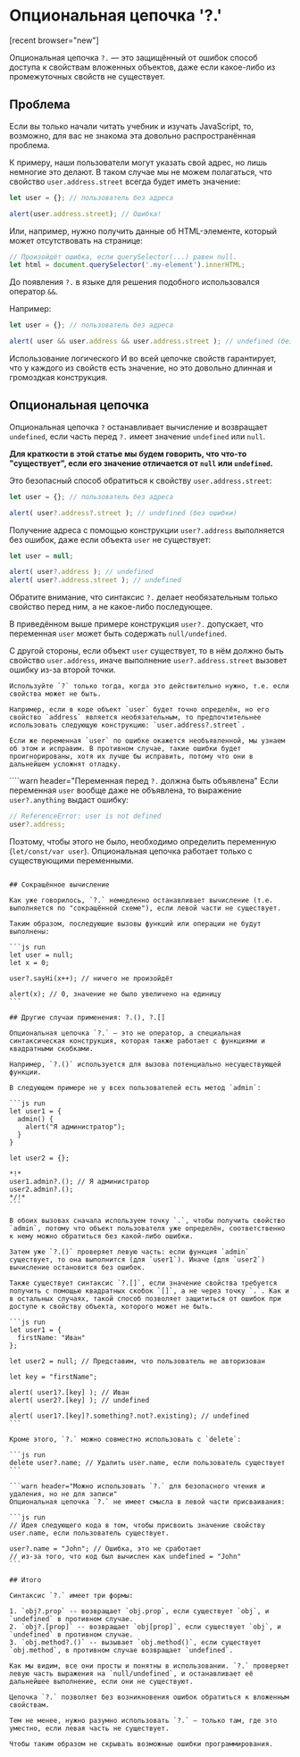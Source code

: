 
# Опциональная цепочка '?.'

[recent browser="new"]

Опциональная цепочка `?.` — это защищённый от ошибок способ доступа к свойствам вложенных объектов, даже если какое-либо из промежуточных свойств не существует.

## Проблема

Если вы только начали читать учебник и изучать JavaScript, то, возможно, для вас не знакома эта довольно распространённая проблема.

К примеру, наши пользователи могут указать свой адрес, но лишь немногие это делают. В таком случае мы не можем полагаться, что свойство `user.address.street` всегда будет иметь значение:

```js run
let user = {}; // пользователь без адреса

alert(user.address.street); // Ошибка!
```

Или, например, нужно получить данные об HTML-элементе, который может отсутствовать на странице:

```js run
// Произойдёт ошибка, если querySelector(...) равен null.
let html = document.querySelector('.my-element').innerHTML;
```

До появления `?.` в языке для решения подобного использовался оператор `&&`.

Например:

```js run
let user = {}; // пользователь без адреса

alert( user && user.address && user.address.street ); // undefined (без ошибки)
```

Использование логического И во всей цепочке свойств гарантирует, что у каждого из свойств есть значение, но это довольно длинная и громоздкая конструкция.

## Опциональная цепочка

Опциональная цепочка `?` останавливает вычисление и возвращает `undefined`, если часть перед `?.` имеет значение `undefined` или `null`.

**Для краткости в этой статье мы будем говорить, что что-то "существует", если его значение отличается от `null` или `undefined`.**

Это безопасный способ обратиться к свойству `user.address.street`:

```js run
let user = {}; // пользователь без адреса

alert( user?.address?.street ); // undefined (без ошибки)
```

Получение адреса с помощью конструкции `user?.address` выполняется без ошибок, даже если объекта `user` не существует:

```js run
let user = null;

alert( user?.address ); // undefined
alert( user?.address.street ); // undefined
```

Обратите внимание, что синтаксис `?.` делает необязательным только свойство перед ним, а не какое-либо последующее.

В приведённом выше примере конструкция `user?.` допускает, что переменная `user` может быть содержать `null/undefined`.

С другой стороны, если объект `user` существует, то в нём должно быть свойство `user.address`, иначе выполнение `user?.address.street` вызовет ошибку из-за второй точки.

```warn header="Не злоупотребляйте опциональной цепочкой"
Используйте `?` только тогда, когда это действительно нужно, т.е. если свойства может не быть.

Например, если в коде объект `user` будет точно определён, но его свойство `address` является необязательным, то предпочтительнее использовать следующую конструкцию: `user.address?.street`.

Если же переменная `user` по ошибке окажется необъявленной, мы узнаем об этом и исправим. В противном случае, такие ошибки будет проигнорированы, хотя их лучше бы исправить, потому что они в дальнейшем усложнят отладку.
```

````warn header="Переменная перед `?.` должна быть объявлена"
Если переменная `user` вообще даже не объявлена, то выражение `user?.anything` выдаст ошибку:

```js run
// ReferenceError: user is not defined
user?.address;
```
Поэтому, чтобы этого не было, необходимо определить переменную (`let/const/var user`). Опциональная цепочка работает только с существующими переменными.
````

## Сокращённое вычисление

Как уже говорилось, `?.` немедленно останавливает вычисление (т.е. выполняется по "сокращённой схеме"), если левой части не существует.

Таким образом, последующие вызовы функций или операции не будут выполнены: 

```js run
let user = null;
let x = 0;

user?.sayHi(x++); // ничего не произойдёт

alert(x); // 0, значение не было увеличено на единицу
```

## Другие случаи применения: ?.(), ?.[]

Опциональная цепочка `?.` — это не оператор, а специальная синтаксическая конструкция, которая также работает с функциями и квадратными скобками.

Например, `?.()` используется для вызова потенциально несуществующей функции.

В следующем примере не у всех пользователей есть метод `admin`:

```js run
let user1 = {
  admin() {
    alert("Я администратор");
  }
}

let user2 = {};

*!*
user1.admin?.(); // Я администратор
user2.admin?.();
*/!*
```

В обоих вызовах сначала используем точку `.`, чтобы получить свойство `admin`, потому что объект пользователя уже определён, соответственно к нему можно обратиться без какой-либо ошибки.

Затем уже `?.()` проверяет левую часть: если функция `admin` существует, то она выполнится (для `user1`). Иначе (для `user2`) вычисление остановится без ошибок.

Также существует синтаксис `?.[]`, если значение свойства требуется получить с помощью квадратных скобок `[]`, а не через точку `.`. Как и в остальных случаях, такой способ позволяет защититься от ошибок при доступе к свойству объекта, которого может не быть.

```js run
let user1 = {
  firstName: "Иван"
};

let user2 = null; // Представим, что пользователь не авторизован

let key = "firstName";

alert( user1?.[key] ); // Иван
alert( user2?.[key] ); // undefined

alert( user1?.[key]?.something?.not?.existing); // undefined
```

Кроме этого, `?.` можно совместно использовать с `delete`:

```js run
delete user?.name; // Удалить user.name, если пользователь существует
```

```warn header="Можно использовать `?.` для безопасного чтения и удаления, но не для записи"
Опциональная цепочка `?.` не имеет смысла в левой части присваивания:

```js run
// Идея следующего кода в том, чтобы присвоить значение свойству user.name, если пользователь существует.

user?.name = "John"; // Ошибка, это не сработает
// из-за того, что код был вычислен как undefined = "John"
```

## Итого

Синтаксис `?.` имеет три формы:

1. `obj?.prop` -- возвращает `obj.prop`, если существует `obj`, и `undefined` в противном случае.
2. `obj?.[prop]` -- возвращает `obj[prop]`, если существует `obj`, и `undefined` в противном случае.
3. `obj.method?.()` -- вызывает `obj.method()`, если существует `obj.method`, в противном случае возвращает `undefined`.

Как мы видим, все они просты и понятны в использовании. `?.` проверяет левую часть выражения на `null/undefined`, и останавливает её дальнейшее выполнение, если они не существуют.

Цепочка `?.` позволяет без возникновения ошибок обратиться к вложенным свойствам.

Тем не менее, нужно разумно использовать `?.` — только там, где это уместно, если левая часть не существует.

Чтобы таким образом не скрывать возможные ошибки программирования.
